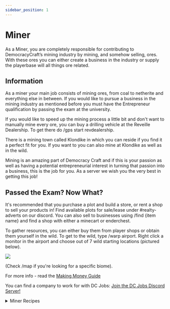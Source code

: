 ```yaml
---
sidebar_position: 1
---
```


# Miner

As a Miner, you are completely responsible for contributing to DemocracyCraft’s mining industry by mining, and somehow selling, ores. With these ores you can either create a business in the industry or supply the playerbase will all things ore related.

## Information

As a miner your main job consists of mining ores, from coal to netherite and everything else in between. If you would like to pursue a business in the mining industry as mentioned before you must have the Entrepreneur qualification by passing the exam at the university.

If you would like to speed up the mining process a little bit and don't want to manually mine every ore, you can buy a drilling vehicle at the Reveille Dealership. To get there do /gps start revdealership.

There is a mining town called Klondike in which you can reside if you find it a perfect fit for you. If you want to you can also mine at Klondike as well as in the wild.

Mining is an amazing part of Democracy Craft and if this is your passion as well as having a potential entrepreneurial interest in turning that passion into a business, this is the job for you. As a server we wish you the very best in getting this job!

## Passed the Exam? Now What?
It's recommended that you purchase a plot and build a store, or rent a shop to sell your products in! Find available plots for sale/lease under #realty-adverts on our discord. You can also sell to businesses using /find {item name} and find a shop with either a minecart or enderchest. 

To gather resources, you can either buy them from player shops or obtain them yourself in the wild. To get to the wild, type /warp airport. Right click a monitor in the airport and choose out of 7 wild starting locations (pictured below).

![](https://i.imgur.com/tzWfNL8.png)

(Check /map if you're looking for a specific biome).

For more info - read the [Making Money Guide](https://democracycraft.net/threads/making-money.1410/)

You can find a company to work for with DC Jobs: [Join the DC Jobs Discord Server!](https://discord.gg/Q8rNjddjjh)

<details>
  <summary>Miner Recipes</summary>
  
- Amethyst block -> 4 amethyst shards
  
- Block of raw copper -> block of copper (blast furnace; 900 ticks; 6.3xp)
  
- Dripstone block -> 2 pointed dripstone
  
- Glowstone -> 4 glowstone dust
  
- Block of raw gold -> block of gold (blast furnace; 900 ticks; 6.3xp)
  
- Block of raw iron -> iron block (blast furnace; 900 ticks; 6.3xp)
  
- Magma block -> 2 magma cream
  
- 9 cobblestone -> 1 gravel

![](https://www.democracycraft.net/attachments/calcite-png.32839/)
</details>
